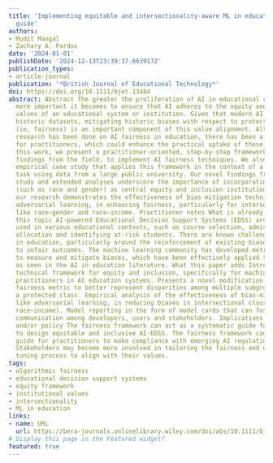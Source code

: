 ```yaml
---
title: 'Implementing equitable and intersectionality-aware ML in education: A practical
  guide'
authors:
- Mudit Mangal
- Zachary A. Pardos
date: '2024-01-01'
publishDate: '2024-12-13T23:39:37.663917Z'
publication_types:
- article-journal
publication: '*British Journal of Educational Technology*'
doi: https://doi.org/10.1111/bjet.13484
abstract: Abstract The greater the proliferation of AI in educational contexts, the
  more important it becomes to ensure that AI adheres to the equity and inclusion
  values of an educational system or institution. Given that modern AI is based on
  historic datasets, mitigating historic biases with respect to protected classes
  (ie, fairness) is an important component of this value alignment. Although extensive
  research has been done on AI fairness in education, there has been a lack of guidance
  for practitioners, which could enhance the practical uptake of these methods. In
  this work, we present a practitioner-oriented, step-by-step framework, based on
  findings from the field, to implement AI fairness techniques. We also present an
  empirical case study that applies this framework in the context of a grade prediction
  task using data from a large public university. Our novel findings from the case
  study and extended analyses underscore the importance of incorporating intersectionality
  (such as race and gender) as central equity and inclusion institution values. Moreover,
  our research demonstrates the effectiveness of bias mitigation techniques, like
  adversarial learning, in enhancing fairness, particularly for intersectional categories
  like race–gender and race–income. Practitioner notes What is already known about
  this topic AI-powered Educational Decision Support Systems (EDSS) are increasingly
  used in various educational contexts, such as course selection, admissions, scholarship
  allocation and identifying at-risk students. There are known challenges with AI
  in education, particularly around the reinforcement of existing biases, leading
  to unfair outcomes. The machine learning community has developed metrics and methods
  to measure and mitigate biases, which have been effectively applied to education
  as seen in the AI in education literature. What this paper adds Introduces a comprehensive
  technical framework for equity and inclusion, specifically for machine learning
  practitioners in AI education systems. Presents a novel modification to the ABROCA
  fairness metric to better represent disparities among multiple subgroups within
  a protected class. Empirical analysis of the effectiveness of bias-mitigating techniques,
  like adversarial learning, in reducing biases in intersectional classes (eg, race–gender,
  race–income). Model reporting in the form of model cards that can foster transparent
  communication among developers, users and stakeholders. Implications for practice
  and/or policy The fairness framework can act as a systematic guide for practitioners
  to design equitable and inclusive AI-EDSS. The fairness framework can act as a systematic
  guide for practitioners to make compliance with emerging AI regulations more manageable.
  Stakeholders may become more involved in tailoring the fairness and equity model
  tuning process to align with their values.
tags:
- algorithmic fairness
- educational decision support systems
- equity framework
- institutional values
- intersectionality
- ML in education
links:
- name: URL
  url: https://bera-journals.onlinelibrary.wiley.com/doi/abs/10.1111/bjet.13484
# Display this page in the Featured widget?
featured: true
---
```

